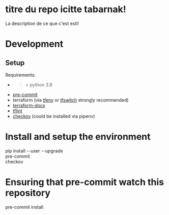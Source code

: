 # titre du repo icitte tabarnak!

La description de ce que c'est esti!

<!-- BEGINNING OF PRE-COMMIT-TERRAFORM DOCS HOOK -->
<!-- END OF PRE-COMMIT-TERRAFORM DOCS HOOK -->

# Development

## Setup

Requirements:
- >= python 3.8
- [pre-commit](https://pre-commit.com/)
- terraform (via [tfenv](https://github.com/tfutils/tfenv) or [tfswitch](https://tfswitch.warrensbox.com/) strongly recommended)
- [terraform-docs](https://github.com/terraform-docs/terraform-docs)
- [tflint](https://github.com/terraform-linters/tflint)
- [checkov](https://www.checkov.io/) (could be installed via pipenv)

 
# Install and setup the environment
pip install --user --upgrade \
  pre-commit \
  checkov

# Ensuring that pre-commit watch this repository
pre-commit install
 
